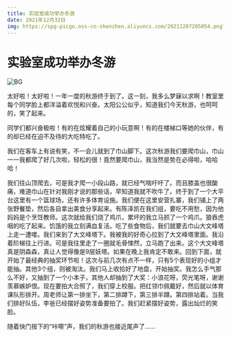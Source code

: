 ```yaml
---
title: 实验室成功举办冬游
date: 2021年12月32日
img: https://spg-picgo.oss-cn-shenzhen.aliyuncs.com/20211207205054.png?x-oss-process=style/bg
---
```


# 实验室成功举办冬游

![BG](https://spg-picgo.oss-cn-shenzhen.aliyuncs.com/20211207205054.png?x-oss-process=style/bg)

太好啦！太好啦！一年一度的秋游终于到了。这一刻，我多么梦寐以求啊！教室里每个同学脸上都洋溢着欢悦和兴奋。太阳公公似乎，知道我们今天秋游，也呵呵的，笑了起来。

同学们都兴奋极啦！有的在炫耀着自己的小玩意啊！有的在楼梯口等她的伙伴，有的却已经在迫不及待的大吃特吃了。

我们在客车上有说有笑，不一会儿就到了巾山脚下。这次秋游我们要爬巾山，巾山一一我都爬了好几次啦，轻松的很！竟然要爬巾山，我当然是势在必得啦，哈哈哈！

我们往山顶爬去，可是我才爬一小段山路，就已经气喘吁吁了。而且膝盖也很酸痛，难道巾山在针对我刚才说的那些话，早知道我就不吹牛了。终于到了一个大平台这里有一个篮球场，还有许多体育设施。我们便在这里安营扎寨，我们铺上了两张野餐垫，然后各自拿出美食分享起来。有陈泽凯在我们组，要吃不用愁，因为他妈妈是个烹饪教师。这次就给我们烧了鸡爪，累坏的我立马抓了一个鸡爪。狼吞虎咽的吃了起来。饥饿的我立刻满血复活。吃了些食物后，我们就要去巾山大文峰塔上走一遭喽。我们来到了大文峰塔下。我被我的好奇心拉到了大文峰塔里面。我沿着阶梯往上行进。可是我往里走了一圈就毛骨悚然，立马跑了出来。这个大文峰塔真是阴森森，真让人觉得像是9层妖塔。如果在晚上我肯定不敢来。回到下面，就开始了最经典的抽奖环节啦！这次与前几次有点不一样，只有5个表现好的小组才能抽。其他3个组，则被淘汰。我们马上收拾好了地盘，开始抽奖。我怎么手气那么不好，又抽到了一个小本子，其他人却抽到了大奖：小浪花呀，荧光笔呀，谢谢羡慕嫉妒恨。现在要拍大合照了，我们穿上校服。把红领巾佩戴好，然后就以体育课队形排开。周老师让第一排坐下，第二排蹲下，第三排半蹲。第四排站着。当我们排好队伍，李爸已经摆好姿势准备要拍了。我们赶紧摆好姿势，露出灿烂的笑脸。

随着快门按下的“咔嚓”声，我们的秋游也接近尾声了……
